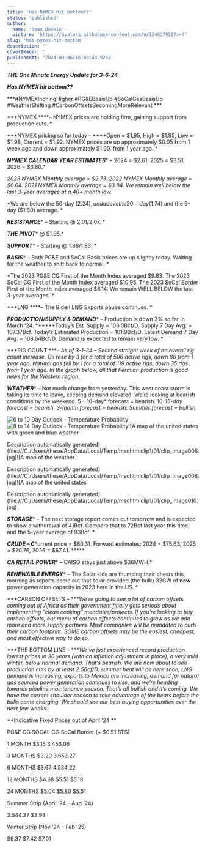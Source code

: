 ```yaml
---
title: 'Has NYMEX hit bottom??'
status: 'published'
author:
  name: 'Sean Dookie'
  picture: 'https://avatars.githubusercontent.com/u/124637922?v=4'
slug: 'has-nymex-hit-bottom'
description: ''
coverImage: ''
publishedAt: '2024-03-06T16:00:43.924Z'
---
```


***THE One Minute Energy Update for 3-6-24***

***Has NYMEX hit bottom??***

***\#NYMEXInchingHigher #PG&EBasisUp #SoCalGasBasisUp #WeatherShifting #CarbonOffsetsBecomingMoreRelevant ***

***NYMEX ****– NYMEX prices are holding firm, gaining support from production cuts. *

***NYMEX pricing so far today - ****Open = $1.95, High = $1.95, Low = $1.98, Current = $1.92. NYMEX prices are up approximately $0.05 from 1 week ago and down approximately $1.00. from 1 year ago. *

***NYMEX CALENDAR YEAR ESTIMATES**** – 2024 = $2.61, 2025 = $3.51, 2026 = $3.80.*

*2023 NYMEX Monthly average = $2.73. 2022 NYMEX Monthly average = $6.64. 2021 NYMEX Monthly average = $3.84. We remain well below the last 3-year averages at a 40+ month low.*

*We are below the 50-day ($2.24), and above the 20-day ($1.74) and the 9-day ($1.80) average. *

***RESISTANCE**** – Starting @ $2.01/$2.07. *

***THE PIVOT**** @ $1.95.*

***SUPPORT**** - Starting @ $1.86/$1.83. *

***BASIS**** – Both PG&E and SoCal Basis prices are up slightly today. Waiting for the weather to shift back to normal. *

*The 2023 PG&E CG First of the Month Index averaged $9.83. The 2023 SoCal CG First of the Month Index averaged $10.95. The 2023 SoCal Border First of the Month Index averaged $8.14. We remain WELL BELOW the last 3-year averages. *

***LNG ****– The Biden LNG Exports pause continues. *

***PRODUCTION/SUPPLY & DEMAND**** – Production is down 3% so far in March ’24. ******Today’s Est. Supply = 106.0Bcf/D. Supply 7 Day Avg. = 107.37Bcf. Today’s Estimated Production = 101.9Bcf/D. Latest Demand 7 Day Avg. = 108.64Bcf/D. Demand is expected to remain very low. *

***RIG COUNT ****– As of 3-1-24 – Second straight week of an overall rig count increase. Oil rose by 3 for a total of 506 active rigs, down 86 from 1 year ago. Natural gas fell by 1 for a total of 119 active rigs, down 35 rigs from 1 year ago. In the graph below, all that Permian production is good news for the Western region.*

***WEATHER**** – Not much change from yesterday. This west coast storm is taking its time to leave, keeping demand elevated. We’re looking at bearish conditions by the weekend. 5 – 10-day* forecast = bearish. 10-*15-day forecast = bearish. 3-month forecast = bearish. Summer forecast = bullish.*

![6 to 10 Day Outlook - Temperature Probability](file:///C:/Users/these/AppData/Local/Temp/msohtmlclip1/01/clip_image002.jpg)![8 to 14 Day Outlook - Temperature Probability](file:///C:/Users/these/AppData/Local/Temp/msohtmlclip1/01/clip_image004.jpg)![A map of the united states with green and blue weather

Description automatically generated](file:///C:/Users/these/AppData/Local/Temp/msohtmlclip1/01/clip_image006.jpg)![A map of the weather

Description automatically generated](file:///C:/Users/these/AppData/Local/Temp/msohtmlclip1/01/clip_image008.jpg)![A map of the united states

Description automatically generated](file:///C:/Users/these/AppData/Local/Temp/msohtmlclip1/01/clip_image010.jpg)

***STORAGE**** – The next storage report comes out tomorrow and is expected to show a withdrawal of 41Bcf. Compare that to 72Bcf last year this time, and the 5-year average of 93Bcf. *

***CRUDE – C****urrent price = $80.31. Forward estimates: 2024 = $75.63, 2025 = $70.76, 2026 = $67.41. *****

***CA RETAIL POWER**** – CAISO stays just above $36MWH.*

***RENEWABLE ENERGY**** – The Solar kids are thumping their chests this morning as reports come out that solar provided (the bulk) 32GW of ****new**** power generation capacity in 2023 here in the US. *

***CARBON OFFSETS – ****We’re going to see a lot of carbon offsets coming out of Africa as their government finally gets serious about implementing “clean cooking” mandates/projects. If you’re looking to buy carbon offsets, our menu of carbon offsets continues to grow as we add more and more supply partners. Most companies will be mandated to curb their carbon footprint. SOME carbon offsets may be the easiest, cheapest, and most effective way to do so.*

***THE BOTTOM LINE – ****We’ve just experienced record production, lowest prices in 30 years (with an inflation adjustment in place), a very mild winter, below normal demand. That’s bearish. We are now about to see production cuts by at least 2.5Bcf/D, summer heat will be here soon, LNG demand is increasing, exports to Mexico are increasing, demand for natural gas sourced power generation continues to rise, and we’re heading towards pipeline maintenance season. That’s all bullish and it’s coming. We have the current shoulder season to take advantage of the bears before the bulls come charging. We should see our best buying opportunities over the next few weeks.*

**Indicative Fixed Prices out of April ’24 **

PG&E CG SOCAL CG SoCal Border (+ $0.51 BTS)

1 MONTH $3.15 $3.45 $3.06

3 MONTHS $3.20 $3.65 $3.27

6 MONTHS $3.67 $4.53 $4.22

12 MONTHS $4.68 $5.51 $5.18

24 MONTHS $5.04 $5.80 $5.51

Summer Strip (April ’24 – Aug ‘24)

$3.54 $4.37 $3.93

Winter Strip (Nov ’24 – Feb ’25)

$6.37 $7.42 $7.01

